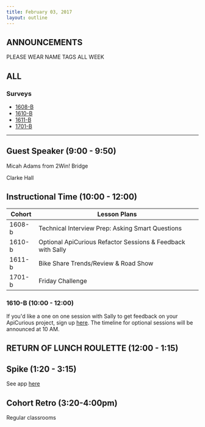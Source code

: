 ```yaml
---
title: February 03, 2017
layout: outline
---
```


## ANNOUNCEMENTS
PLEASE WEAR NAME TAGS ALL WEEK

## ALL

### Surveys
* [1608-B]()
* [1610-B]()
* [1611-B]()
* [1701-B]()

***

## Guest Speaker (9:00 - 9:50)

Micah Adams from 2Win! Bridge

Clarke Hall

## Instructional Time (10:00 - 12:00)

| Cohort | Lesson Plans |
| ------ | ------------ |
| 1608-b | Technical Interview Prep: Asking Smart Questions |
| 1610-b | Optional ApiCurious Refactor Sessions & Feedback with Sally |
| 1611-b | Bike Share Trends/Review & Road Show |
| 1701-b | Friday Challenge |

### 1610-B (10:00 - 12:00)

If you'd like a one on one session with Sally to get feedback on your ApiCurious project, sign up [here](https://goo.gl/forms/nsAUGmPylQO3K2UC2). The timeline for optional sessions will be announced at 10 AM.

## RETURN OF LUNCH ROULETTE (12:00 - 1:15)

## Spike (1:20 - 3:15)

See app [here](https://turing-fridays.firebaseapp.com/)

## Cohort Retro (3:20-4:00pm)

Regular classrooms
